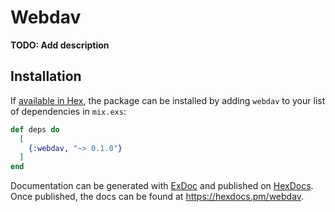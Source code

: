 # Webdav

**TODO: Add description**

## Installation

If [available in Hex](https://hex.pm/docs/publish), the package can be installed
by adding `webdav` to your list of dependencies in `mix.exs`:

```elixir
def deps do
  [
    {:webdav, "~> 0.1.0"}
  ]
end
```

Documentation can be generated with [ExDoc](https://github.com/elixir-lang/ex_doc)
and published on [HexDocs](https://hexdocs.pm). Once published, the docs can
be found at <https://hexdocs.pm/webdav>.

